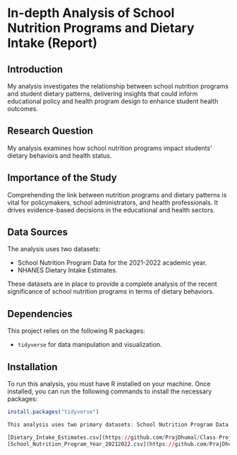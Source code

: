 # In-depth Analysis of School Nutrition Programs and Dietary Intake (Report)

## Introduction
My analysis investigates the relationship between school nutrition programs and student dietary patterns, delivering insights that could inform educational policy and health program design to enhance student health outcomes.

## Research Question
My analysis examines how school nutrition programs impact students' dietary behaviors and health status.

## Importance of the Study
Comprehending the link between nutrition programs and dietary patterns is vital for policymakers, school administrators, and health professionals. It drives evidence-based decisions in the educational and health sectors.

## Data Sources
The analysis uses two datasets:
- School Nutrition Program Data for the 2021-2022 academic year.
- NHANES Dietary Intake Estimates.

These datasets are in place to provide a complete analysis of the recent significance of school nutrition programs in terms of dietary behaviors.

## Dependencies
This project relies on the following R packages:
- `tidyverse` for data manipulation and visualization.

## Installation
To run this analysis, you must have R installed on your machine. Once installed, you can run the following commands to install the necessary packages:

```R
install.packages("tidyverse")

This analysis uses two primary datasets: School Nutrition Program Data for the 2021-2022 academic year, and NHANES Dietary Intake Estimates. The datasets are available at the following links:

[Dietary_Intake_Estimates.csv](https://github.com/PrajDhumal/Class-Project-Report/files/14904609/Dietary_Intake_Estimates.csv)
[School_Nutrition_Program_Year_20212022.csv](https://github.com/PrajDhumal/Class-Project-Report/files/14904611/School_Nutrition_Program_Year_20212022.csv)

